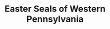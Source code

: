 ---
title: "Easter Seals of Western Pennsylvania"
url: /johnstown/easter-seals-of-western-pennsylvania/
shop: hearing aids
---